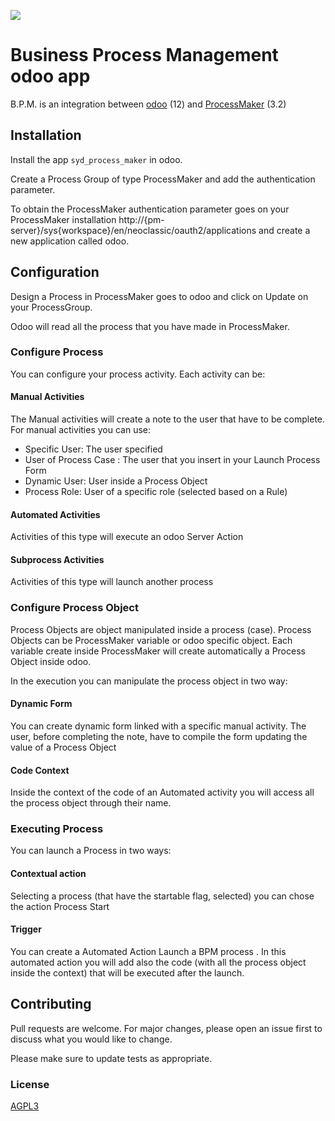 [<img src="https://img.shields.io/badge/licence-AGPL--3-blue.png">](http://www.gnu.org/licenses/agpl-3.0-standalone.html)


# Business Process Management odoo app

B.P.M. is an integration between <a href="http://www.odoo.com">odoo</a> (12) and <a href="https://www.processmaker.com/">ProcessMaker</a> (3.2)


## Installation

Install the app `syd_process_maker` in odoo.

Create a Process Group of type ProcessMaker and add the authentication parameter.

To obtain the ProcessMaker authentication parameter goes on your ProcessMaker installation  http://{pm-server}/sys{workspace}/en/neoclassic/oauth2/applications and create a new application called odoo.

## Configuration

Design a Process in ProcessMaker goes to odoo and click on Update on your ProcessGroup.

Odoo will read all the process that you have made in ProcessMaker.

### Configure Process

You can configure your process activity.
Each activity can be:

#### Manual Activities
The Manual activities will create a note to the user that have to be complete. For manual activities you can use:

* Specific User: The user specified
* User of Process Case : The user that you insert in your Launch Process Form
* Dynamic User: User inside a Process Object
* Process Role: User of a specific role (selected based on a Rule)
	
#### Automated Activities
Activities of this type will execute an odoo Server Action
	
#### Subprocess Activities
Activities of this type will launch another process

### Configure Process Object
Process Objects are object manipulated inside a process (case). Process Objects can be ProcessMaker variable or odoo specific object.
Each variable create inside ProcessMaker will create automatically a Process Object inside odoo.

In the execution you can manipulate the process object in two way:

#### Dynamic Form
You can create dynamic form linked with a specific manual activity. The user, before completing the note, have to compile the form updating the value of a Process Object

#### Code Context
Inside the context of the code of an Automated activity you will access all the process object through their name.

### Executing Process
You can launch a Process in two ways:

#### Contextual action
Selecting a process (that have the startable flag, selected) you can chose the action Process Start

#### Trigger
You can create a Automated Action Launch a BPM process . In this automated action you will add also the code (with all the process object inside the context) that will be executed after the launch.
	
## Contributing
Pull requests are welcome. For major changes, please open an issue first to discuss what you would like to change.

Please make sure to update tests as appropriate.

### License
[AGPL3](http://www.gnu.org/licenses/agpl-3.0-standalone.html)


